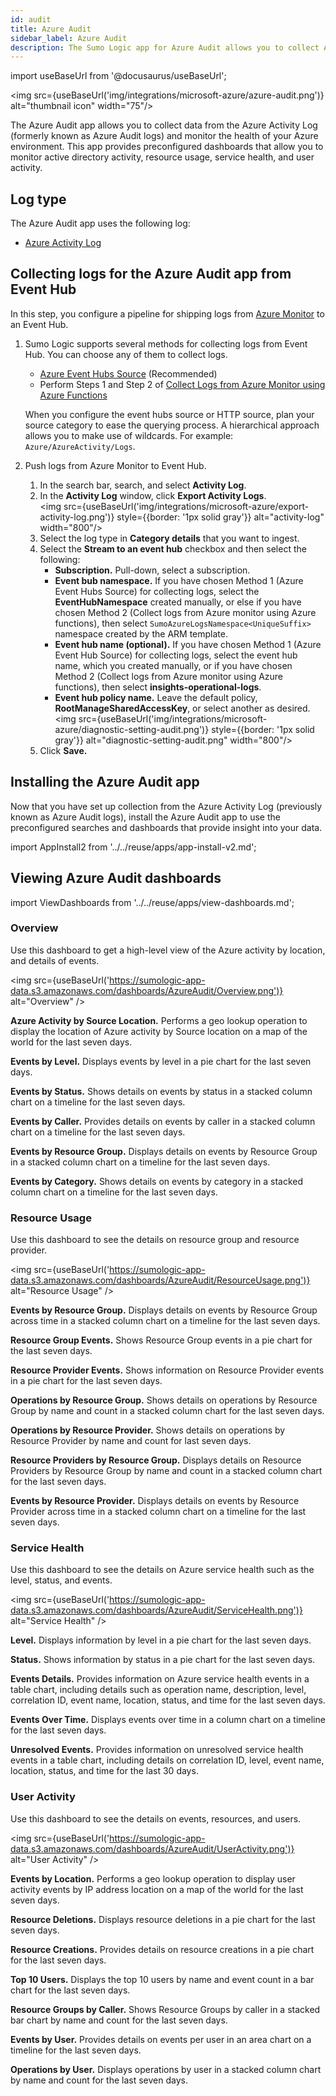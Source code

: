 ```yaml
---
id: audit
title: Azure Audit
sidebar_label: Azure Audit
description: The Sumo Logic app for Azure Audit allows you to collect Azure Audit logs and monitor the health of your Azure environment.
---
```


import useBaseUrl from '@docusaurus/useBaseUrl';

<img src={useBaseUrl('img/integrations/microsoft-azure/azure-audit.png')} alt="thumbnail icon" width="75"/>

The Azure Audit app allows you to collect data from the Azure Activity Log (formerly known as Azure Audit logs) and monitor the health of your Azure environment. This app provides preconfigured dashboards that allow you to monitor active directory activity, resource usage, service health, and user activity.

## Log type

The Azure Audit app uses the following log:

* [Azure Activity Log](https://learn.microsoft.com/en-us/azure/azure-monitor/essentials/activity-log?tabs=powershell)

## Collecting logs for the Azure Audit app from Event Hub

In this step, you configure a pipeline for shipping logs from [Azure Monitor](https://docs.microsoft.com/en-us/azure/monitoring-and-diagnostics/monitoring-get-started) to an Event Hub. 

1. Sumo Logic supports several methods for collecting logs from Event Hub. You can choose any of them to collect logs.

    - [Azure Event Hubs Source](/docs/send-data/collect-from-other-data-sources/azure-monitoring/ms-azure-event-hubs-source/#setup) (Recommended) 
    - Perform Steps 1 and Step 2 of [Collect Logs from Azure Monitor using Azure Functions](/docs/send-data/collect-from-other-data-sources/azure-monitoring/collect-logs-azure-monitor/#configure-log-collection) 
    
    When you configure the event hubs source or HTTP source, plan your source category to ease the querying process. A hierarchical approach allows you to make use of wildcards. For example: `Azure/AzureActivity/Logs`.

2. Push logs from Azure Monitor to Event Hub.
    1. In the search bar, search, and select **Activity Log**.
    1. In the **Activity Log** window, click **Export Activity Logs**.<br/><img src={useBaseUrl('img/integrations/microsoft-azure/export-activity-log.png')} style={{border: '1px solid gray'}} alt="activity-log" width="800"/>
    1. Select the log type in **Category details** that you want to ingest.
    1. Select the **Stream to an event hub** checkbox and then select the following:
        * **Subscription.** Pull-down, select a subscription.
        * **Event bub namespace.** If you have chosen Method 1 (Azure Event Hubs Source) for collecting logs, select the **EventHubNamespace** created manually, or else if you have chosen Method 2 (Collect logs from Azure monitor using Azure functions), then select `SumoAzureLogsNamespace<UniqueSuffix>` namespace created by the ARM template.
        * **Event hub name (optional).** If you have chosen Method 1 (Azure Event Hub Source) for collecting logs, select the event hub name, which you created manually, or if you have chosen Method 2 (Collect logs from Azure monitor using Azure functions), then select **insights-operational-logs**.
        * **Event hub policy name.** Leave the default policy, **RootManageSharedAccessKey**, or select another as desired.<br/> <img src={useBaseUrl('img/integrations/microsoft-azure/diagnostic-setting-audit.png')} style={{border: '1px solid gray'}} alt="diagnostic-setting-audit.png" width="800"/>
    1. Click **Save.**

## Installing the Azure Audit app

Now that you have set up collection from the Azure Activity Log (previously known as Azure Audit logs), install the Azure Audit app to use the preconfigured searches and dashboards that provide insight into your data.

import AppInstall2 from '../../reuse/apps/app-install-v2.md';

<AppInstall2/>

## Viewing Azure Audit dashboards

import ViewDashboards from '../../reuse/apps/view-dashboards.md';

<ViewDashboards/>

### Overview

Use this dashboard to get a high-level view of the Azure activity by location, and details of events.

<img src={useBaseUrl('https://sumologic-app-data.s3.amazonaws.com/dashboards/AzureAudit/Overview.png')} alt="Overview" />

**Azure Activity by Source Location.** Performs a geo lookup operation to display the location of Azure activity by Source location on a map of the world for the last seven days.

**Events by Level.** Displays events by level in a pie chart for the last seven days.

**Events by Status.** Shows details on events by status in a stacked column chart on a timeline for the last seven days.

**Events by Caller.** Provides details on events by caller in a stacked column chart on a timeline for the last seven days.

**Events by Resource Group.** Displays details on events by Resource Group in a stacked column chart on a timeline for the last seven days.

**Events by Category.** Shows details on events by category in a stacked column chart on a timeline for the last seven days.

### Resource Usage

Use this dashboard to see the details on resource group and resource provider.

<img src={useBaseUrl('https://sumologic-app-data.s3.amazonaws.com/dashboards/AzureAudit/ResourceUsage.png')} alt="Resource Usage" />

**Events by Resource Group.** Displays details on events by Resource Group across time in a stacked column chart on a timeline for the last seven days.

**Resource Group Events.** Shows Resource Group events in a pie chart for the last seven days.

**Resource Provider Events.** Shows information on Resource Provider events in a pie chart for the last seven days.

**Operations by Resource Group.** Shows details on operations by Resource Group by name and count in a stacked column chart for the last seven days.

**Operations by Resource Provider.** Shows details on operations by Resource Provider by name and count for last seven days.

**Resource Providers by Resource Group.** Displays details on Resource Providers by Resource Group by name and count in a stacked column chart for the last seven days.

**Events by Resource Provider.** Displays details on events by Resource Provider across time in a stacked column chart on a timeline for the last seven days.

### Service Health

Use this dashboard to see the details on Azure service health such as the level, status, and events.

<img src={useBaseUrl('https://sumologic-app-data.s3.amazonaws.com/dashboards/AzureAudit/ServiceHealth.png')} alt="Service Health" />

**Level.** Displays information by level in a pie chart for the last seven days.

**Status.** Shows information by status in a pie chart for the last seven days.

**Events Details.** Provides information on Azure service health events in a table chart, including details such as operation name, description, level, correlation ID, event name, location, status, and time for the last seven days.

**Events Over Time.** Displays events over time in a column chart on a timeline for the last seven days.

**Unresolved Events.** Provides information on unresolved service health events in a table chart, including details on correlation ID, level, event name, location, status, and time for the last 30 days.

### User Activity
Use this dashboard to see the details on events, resources, and users.

<img src={useBaseUrl('https://sumologic-app-data.s3.amazonaws.com/dashboards/AzureAudit/UserActivity.png')} alt="User Activity" />

**Events by Location.** Performs a geo lookup operation to display user activity events by IP address location on a map of the world for the last seven days.

**Resource Deletions.** Displays resource deletions in a pie chart for the last seven days.

**Resource Creations.** Provides details on resource creations in a pie chart for the last seven days.

**Top 10 Users.** Displays the top 10 users by name and event count in a bar chart for the last seven days.

**Resource Groups by Caller.** Shows Resource Groups by caller in a stacked bar chart by name and count for the last seven days.

**Events by User.** Provides details on events per user in an area chart on a timeline for the last seven days.

**Operations by User.** Displays operations by user in a stacked column chart by name and count for the last seven days.

